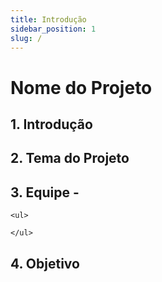 ```yaml
---
title: Introdução
sidebar_position: 1
slug: /
---
```


# Nome do Projeto

## 1. Introdução

## 2. Tema do Projeto

## 3. Equipe - 
    <ul>
        
    </ul>

## 4. Objetivo
